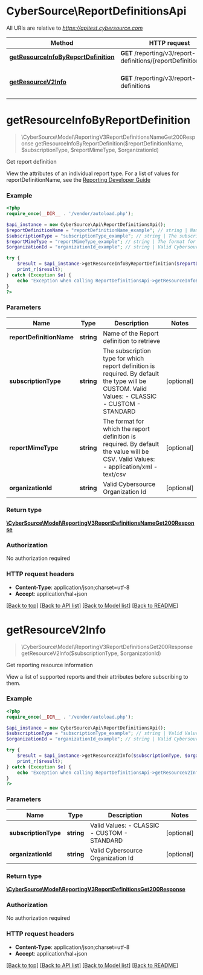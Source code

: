 # CyberSource\ReportDefinitionsApi

All URIs are relative to *https://apitest.cybersource.com*

Method | HTTP request | Description
------------- | ------------- | -------------
[**getResourceInfoByReportDefinition**](ReportDefinitionsApi.md#getResourceInfoByReportDefinition) | **GET** /reporting/v3/report-definitions/{reportDefinitionName} | Get report definition
[**getResourceV2Info**](ReportDefinitionsApi.md#getResourceV2Info) | **GET** /reporting/v3/report-definitions | Get reporting resource information


# **getResourceInfoByReportDefinition**
> \CyberSource\Model\ReportingV3ReportDefinitionsNameGet200Response getResourceInfoByReportDefinition($reportDefinitionName, $subscriptionType, $reportMimeType, $organizationId)

Get report definition

View the attributes of an individual report type. For a list of values for reportDefinitionName, see the [Reporting Developer Guide](https://www.cybersource.com/developers/documentation/reporting_and_reconciliation/)

### Example
```php
<?php
require_once(__DIR__ . '/vendor/autoload.php');

$api_instance = new CyberSource\Api\ReportDefinitionsApi();
$reportDefinitionName = "reportDefinitionName_example"; // string | Name of the Report definition to retrieve
$subscriptionType = "subscriptionType_example"; // string | The subscription type for which report definition is required. By default the type will be CUSTOM. Valid Values: - CLASSIC - CUSTOM - STANDARD
$reportMimeType = "reportMimeType_example"; // string | The format for which the report definition is required. By default the value will be CSV. Valid Values: - application/xml - text/csv
$organizationId = "organizationId_example"; // string | Valid Cybersource Organization Id

try {
    $result = $api_instance->getResourceInfoByReportDefinition($reportDefinitionName, $subscriptionType, $reportMimeType, $organizationId);
    print_r($result);
} catch (Exception $e) {
    echo 'Exception when calling ReportDefinitionsApi->getResourceInfoByReportDefinition: ', $e->getMessage(), PHP_EOL;
}
?>
```

### Parameters

Name | Type | Description  | Notes
------------- | ------------- | ------------- | -------------
 **reportDefinitionName** | **string**| Name of the Report definition to retrieve |
 **subscriptionType** | **string**| The subscription type for which report definition is required. By default the type will be CUSTOM. Valid Values: - CLASSIC - CUSTOM - STANDARD | [optional]
 **reportMimeType** | **string**| The format for which the report definition is required. By default the value will be CSV. Valid Values: - application/xml - text/csv | [optional]
 **organizationId** | **string**| Valid Cybersource Organization Id | [optional]

### Return type

[**\CyberSource\Model\ReportingV3ReportDefinitionsNameGet200Response**](../Model/ReportingV3ReportDefinitionsNameGet200Response.md)

### Authorization

No authorization required

### HTTP request headers

 - **Content-Type**: application/json;charset=utf-8
 - **Accept**: application/hal+json

[[Back to top]](#) [[Back to API list]](../../README.md#documentation-for-api-endpoints) [[Back to Model list]](../../README.md#documentation-for-models) [[Back to README]](../../README.md)

# **getResourceV2Info**
> \CyberSource\Model\ReportingV3ReportDefinitionsGet200Response getResourceV2Info($subscriptionType, $organizationId)

Get reporting resource information

View a list of supported reports and their attributes before subscribing to them.

### Example
```php
<?php
require_once(__DIR__ . '/vendor/autoload.php');

$api_instance = new CyberSource\Api\ReportDefinitionsApi();
$subscriptionType = "subscriptionType_example"; // string | Valid Values: - CLASSIC - CUSTOM - STANDARD
$organizationId = "organizationId_example"; // string | Valid Cybersource Organization Id

try {
    $result = $api_instance->getResourceV2Info($subscriptionType, $organizationId);
    print_r($result);
} catch (Exception $e) {
    echo 'Exception when calling ReportDefinitionsApi->getResourceV2Info: ', $e->getMessage(), PHP_EOL;
}
?>
```

### Parameters

Name | Type | Description  | Notes
------------- | ------------- | ------------- | -------------
 **subscriptionType** | **string**| Valid Values: - CLASSIC - CUSTOM - STANDARD | [optional]
 **organizationId** | **string**| Valid Cybersource Organization Id | [optional]

### Return type

[**\CyberSource\Model\ReportingV3ReportDefinitionsGet200Response**](../Model/ReportingV3ReportDefinitionsGet200Response.md)

### Authorization

No authorization required

### HTTP request headers

 - **Content-Type**: application/json;charset=utf-8
 - **Accept**: application/hal+json

[[Back to top]](#) [[Back to API list]](../../README.md#documentation-for-api-endpoints) [[Back to Model list]](../../README.md#documentation-for-models) [[Back to README]](../../README.md)


